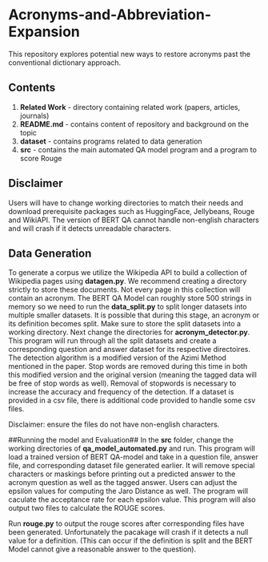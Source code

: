 # Acronyms-and-Abbreviation-Expansion
This repository explores potential new ways to restore acronyms past the conventional dictionary approach. 


## Contents
1. **Related Work** - directory containing related work (papers, articles, journals)
1. **README.md** - contains content of repository and background on the topic 
1. **dataset** - contains programs related to data generation
1. **src**  - contains the main automated QA model program and a program to score Rouge

## Disclaimer ##
Users will have to change working directories to match their needs and download prerequisite packages such as HuggingFace, Jellybeans, Rouge and WikiAPI. 
The version of BERT QA cannot handle non-english characters and will crash if it detects unreadable characters. 
## Data Generation ## 
To generate a corpus we utilize the Wikipedia API to build a collection of Wikipedia pages using **datagen.py**. We recommend creating a directory strictly to store these documents. Not every page in this collection will contain an acronym. The BERT QA Model can roughly store 500 strings in memory so we need to run the **data_split.py** to split longer datasets into multiple smaller datasets. It is possible that during this stage, an acronym or its definition becomes split. Make sure to store the split datasets into a working directory. Next change the directories for **acronym_detector.py**. This program will run through all the split datasets and create a corresponding question and answer dataset for its respective directoires. The detection algorithm is a modified version of the Azimi Method mentioned in the paper. Stop words are removed during this time in both this modified version and the original version (meaning the tagged data will be free of stop words as well). Removal of stopwords is necessary to increase the accuracy and frequency of the detection. If a dataset is provided in a csv file, there is additional code provided to handle some csv files. 

Disclaimer: ensure the files do not have non-english characters. 

##Running the model and Evaluation##
In the **src** folder, change the working directories of **qa_model_automated.py** and run. This program will load a trained version of BERT QA-model and take in a question file, answer file, and corresponding dataset file generated earlier. It will remove special characters or maskings before printing out a predicted answer to the acronym question as well as the tagged answer. Users can adjust the epsilon values for computing the Jaro Distance as well. The program will caculate the acceptance rate for each epsilon value. This program will also output two files to calculate the ROUGE scores. 

Run **rouge.py** to output the rouge scores after corresponding files have been generated. Unfortunately the pacakage will crash if it detects a null value for a definition. (This can occur if the definition is split and the BERT Model cannot give a reasonable answer to the question). 



